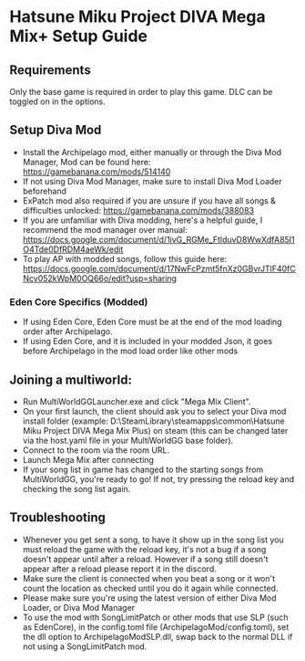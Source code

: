 # Hatsune Miku Project DIVA Mega Mix+ Setup Guide

## Requirements 

Only the base game is required in order to play this game.
DLC can be toggled on in the options.

## Setup Diva Mod

- Install the Archipelago mod, either manually or through the Diva Mod Manager, Mod can be found here: https://gamebanana.com/mods/514140
- If not using Diva Mod Manager, make sure to install Diva Mod Loader beforehand
- ExPatch mod also required if you are unsure if you have all songs & difficulties unlocked: https://gamebanana.com/mods/388083
- If you are unfamiliar with Diva modding, here's a helpful guide, I recommend the mod manager over manual: https://docs.google.com/document/d/1jvG_RGMe_FtlduvD8WwXdfA85I1O4Tde0DfRDM4aeWk/edit
- To play AP with modded songs, follow this guide here: https://docs.google.com/document/d/17NwFcPzmt5fnXz0GBvrJTlF40fCNcv052kWpM0OQ66o/edit?usp=sharing

### Eden Core Specifics (Modded)

- If using Eden Core, Eden Core must be at the end of the mod loading order after Archipelago.
- If using Eden Core, and it is included in your modded Json, it goes before Archipelago in the mod load order like other mods

## Joining a multiworld:

- Run MultiWorldGGLauncher.exe and click "Mega Mix Client".
- On your first launch, the client should ask you to select your Diva mod install folder (example: D:\SteamLibrary\steamapps\common\Hatsune Miku Project DIVA Mega Mix Plus) on steam (this can be changed later via the host.yaml file in your MultiWorldGG base folder).
- Connect to the room via the room URL.
- Launch Mega Mix after connecting
- If your song list in game has changed to the starting songs from MultiWorldGG, you're ready to go! If not, try pressing the reload key and checking the song list again.


## Troubleshooting

- Whenever you get sent a song, to have it show up in the song list you must reload the game with the reload key, it's not a bug if a song doesn't appear until after a reload. However if a song still doesn't appear after a reload please report it in the discord.
- Make sure the client is connected when you beat a song or it won't count the location as checked until you do it again while connected.
- Please make sure you're using the latest version of either Diva Mod Loader, or Diva Mod Manager
- To use the mod with SongLimitPatch or other mods that use SLP (such as EdenCore), in the config.toml file (ArchipelagoMod/config.toml), set the dll option to ArchipelagoModSLP.dll, swap back to the normal DLL if not using a SongLimitPatch mod.